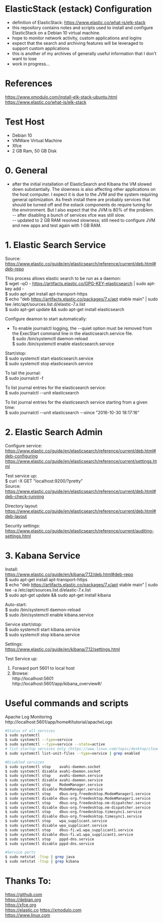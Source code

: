 # ElasticStack (estack) Configuration
- definition of ElasticStack: https://www.elastic.co/what-is/elk-stack
- this repository contains notes and scripts used to install and configure ElasticStack on a Debian 10 virtual machine.
- hope to monitor network activity, custom applications and logins
- expect that the search and archiving features will be leveraged to support custom applications
- this is another of my archives of generally useful information that I don't want to lose 
- work in progress...


# References
https://www.xmodulo.com/install-elk-stack-ubuntu.html  
https://www.elastic.co/what-is/elk-stack  


# Test Host
- Debian 10 
- VMWare Virtual Machine
- Xfce
- 2 GB Ram, 50 GB Disk



# 0. General
- after the initial installation of ElasticSearch and Kibana the VM slowed down substantially.  The slowness is also affecting other applications on the host computer.  I expect it is due to the JVM and the system requiring general optimization.  As fresh install there are probably services that should be turned off and the estack components do require tuning for the environment.  But I also expect that the JVM is 80% of the problem.  
-- after disabling a bunch of services xfce was still slow.  
-- updated to 2 GB RAM resolved slowness; still need to configure JVM and new apps and test again with 1 GB RAM.  


# 1. Elastic Search Service
Source: https://www.elastic.co/guide/en/elasticsearch/reference/current/deb.html#deb-repo 

This process allows elastic search to be run as a daemon:  
$ wget -qO - https://artifacts.elastic.co/GPG-KEY-elasticsearch | sudo apt-key add -  
$ sudo apt-get install apt-transport-https  
$ echo "deb https://artifacts.elastic.co/packages/7.x/apt stable main" | sudo tee /etc/apt/sources.list.d/elastic-7.x.list  
$ sudo apt-get update && sudo apt-get install elasticsearch  


Configure deamon to start automatically:
- To enable journalctl logging, the --quiet option must be removed from the ExecStart command line in the elasticsearch.service file.   
$ sudo /bin/systemctl daemon-reload  
$ sudo /bin/systemctl enable elasticsearch.service  

Start/stop:  
$ sudo systemctl start elasticsearch.service  
$ sudo systemctl stop elasticsearch.service  

To tail the journal:  
$ sudo journalctl -f  

To list journal entries for the elasticsearch service:  
$ sudo journalctl --unit elasticsearch  

To list journal entries for the elasticsearch service starting from a given time:  
$ sudo journalctl --unit elasticsearch --since  "2016-10-30 18:17:16"  


# 2. Elastic Search Admin  

Configure service:   
https://www.elastic.co/guide/en/elasticsearch/reference/current/deb.html#deb-configuring  
https://www.elastic.co/guide/en/elasticsearch/reference/current/settings.html  

Test service up:  
$ curl -X GET "localhost:9200/?pretty"  
Source: https://www.elastic.co/guide/en/elasticsearch/reference/current/deb.html#deb-check-running  

Directory layout:  
https://www.elastic.co/guide/en/elasticsearch/reference/current/deb.html#deb-layout  

Security settings:  
https://www.elastic.co/guide/en/elasticsearch/reference/current/auditing-settings.html  



# 3. Kabana Service  

Install:  
https://www.elastic.co/guide/en/kibana/7.12/deb.html#deb-repo  
$ sudo apt-get install apt-transport-https  
$ echo "deb https://artifacts.elastic.co/packages/7.x/apt stable main" | sudo tee -a /etc/apt/sources.list.d/elastic-7.x.list  
$ sudo apt-get update && sudo apt-get install kibana  
  
Auto-start:  
$ sudo /bin/systemctl daemon-reload  
$ sudo /bin/systemctl enable kibana.service  
  
Service start/stop:  
$ sudo systemctl start kibana.service  
$ sudo systemctl stop kibana.service  
  
Settings:  
https://www.elastic.co/guide/en/kibana/7.12/settings.html  
  
Test Service up:  
1. Forward port 5601 to local host  
2. Browse:   
http://localhost:5601  
http://localhost:5601/app/kibana_overview#/  




# Useful commands and scripts

Apache Log Monitoring  
http://localhost:5601/app/home#/tutorial/apacheLogs  
  

```Bash
#Status of all services
$ sudo systemctl  
$ sudo systemctl --type=service 
$ sudo systemctl --type=service --state=active
# list startup services only (https://www.linux.com/topic/desktop/cleaning-your-linux-startup-process/)
$ sudo systemctl list-unit-files --type=service | grep enabled
```  

```Bash
#Disabled services
$ sudo systemctl stop    avahi-daemon.socket
$ sudo systemctl disable avahi-daemon.socket
$ sudo systemctl stop    avahi-daemon.service
$ sudo systemctl disable avahi-daemon.service
$ sudo systemctl stop    ModemManager.service
$ sudo systemctl disable ModemManager.service
$ sudo systemctl stop    dbus-org.freedesktop.ModemManager1.service
$ sudo systemctl disable dbus-org.freedesktop.ModemManager1.service
$ sudo systemctl stop    dbus-org.freedesktop.nm-dispatcher.service
$ sudo systemctl disable dbus-org.freedesktop.nm-dispatcher.service
$ sudo systemctl stop    dbus-org.freedesktop.timesync1.service
$ sudo systemctl disable dbus-org.freedesktop.timesync1.service
$ sudo systemctl stop    wpa_supplicant.service
$ sudo systemctl disable wpa_supplicant.service
$ sudo systemctl stop    dbus-fi.w1.wpa_supplicant1.service
$ sudo systemctl disable dbus-fi.w1.wpa_supplicant1.service
$ sudo systemctl stop    pppd-dns.service
$ sudo systemctl disable pppd-dns.service
```  

```Bash
#Service ports
$ sudo netstat -ltup | grep java
$ sudo netstat -ltup | grep kibana
```  



  
# Thanks To:  
https://github.com    
https://debian.org    
https://xfce.org   
https://elastic.co
https://xmodulo.com  
https://www.linux.com  